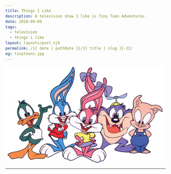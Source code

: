 ```yaml
---
title: Things I Like
description: A television show I like is Tiny Toon Adventures.
date: 2010-09-09
tags: 
  - television
  - things i like
layout: layouts/post.njk
permalink: /{{ date | pathDate }}/{{ title | slug }}-22/
og: tinytoons.jpg
---
```


![Tiny Toons](/img/tinytoons.jpg)

---
